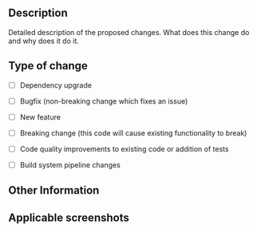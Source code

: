 <!--
  Thanks for contributing to our project!
  Please, DO NOT DELETE ANY TEXT from this template! (unless instructed).
-->


## Description
Detailed description of the proposed changes. What does this change do and why does it do it. 

## Type of change
<!--
  What type of change does your PR introduce to this project?
  NOTE: Please, check only 1! box! 
  If your PR requires multiple boxes to be checked, you'll most likely need to
  split it into multiple PRs. This makes things easier and faster to code review.
-->

- [ ] Dependency upgrade
- [ ] Bugfix (non-breaking change which fixes an issue)
- [ ] New feature
- [ ] Breaking change (this code will cause existing functionality to break)
- [ ] Code quality improvements to existing code or addition of tests
- [ ] Build system pipeline changes


## Other Information
<!--
  Details are important, and help maintainers processing your PR.
  Please be sure to fill out additional details, if applicable.
-->


## Applicable screenshots

